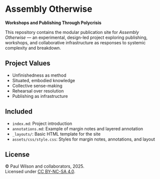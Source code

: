 # Assembly Otherwise

**Workshops and Publishing Through Polycrisis**

This repository contains the modular publication site for *Assembly Otherwise* — an experimental, design-led project exploring publishing, workshops, and collaborative infrastructure as responses to systemic complexity and breakdown.

## Project Values
- Unfinishedness as method
- Situated, embodied knowledge
- Collective sense-making
- Rehearsal over resolution
- Publishing as infrastructure

## Included
- `index.md`: Project introduction
- `annotations.md`: Example of margin notes and layered annotation
- `_layouts/`: Basic HTML template for the site
- `assets/css/style.css`: Styles for margin notes, annotations, and layout

## License
© Paul Wilson and collaborators, 2025.  
Licensed under [CC BY-NC-SA 4.0](https://creativecommons.org/licenses/by-nc-sa/4.0/).
